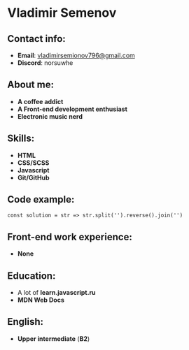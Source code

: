# Vladimir Semenov #
## Contact info: ##
- **Email**: vladimirsemionov796@gmail.com
- **Discord**: norsuwhe
## About me: ##
- **A coffee addict**
- **A Front-end development enthusiast**
- **Electronic music nerd**
## Skills: ##
- **HTML**
- **CSS/SCSS**
- **Javascript**
- **Git/GitHub**
## Code example: ## 
```
const solution = str => str.split('').reverse().join('')
```
## Front-end work experience: ## 
- **None**
## Education: ##
- A lot of **learn.javascript.ru**
- **MDN Web Docs**
## English: ##
- **Upper intermediate** (**B2**)